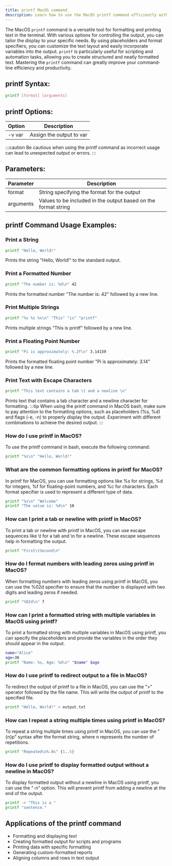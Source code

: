 ```yaml
---
title: printf MacOS command
description: Learn how to use the MacOS printf command efficiently with this detailed guide. Master the formatting options and improve your command-line skills.
---
```


The MacOS `printf` command is a versatile tool for formatting and printing text in the terminal. With various options for controlling the output, you can tailor the display to your specific needs. By using placeholders and format specifiers, you can customize the text layout and easily incorporate variables into the output. `printf` is particularly useful for scripting and automation tasks, allowing you to create structured and neatly formatted text. Mastering the `printf` command can greatly improve your command-line efficiency and productivity.
## printf Syntax:
```bash
printf [format] [arguments]
```
## printf Options:
| Option   | Description                  |
|----------|------------------------------|
| -v var   | Assign the output to var     |

:::caution
Be cautious when using the printf command as incorrect usage can lead to unexpected output or errors.
:::

## Parameters:
| Parameter  | Description                   |
|------------|-------------------------------|
| format     | String specifying the format for the output |
| arguments  | Values to be included in the output based on the format string |
## printf Command Usage Examples:
### Print a String
```bash
printf "Hello, World!"
```
Prints the string "Hello, World!" to the standard output.

### Print a Formatted Number
```bash
printf "The number is: %d\n" 42
```
Prints the formatted number "The number is: 42" followed by a new line.

### Print Multiple Strings
```bash
printf "%s %s %s\n" "This" "is" "printf"
```
Prints multiple strings "This is printf" followed by a new line.

### Print a Floating Point Number
```bash
printf "Pi is approximately: %.2f\n" 3.14159
```
Prints the formatted floating point number "Pi is approximately: 3.14" followed by a new line.

### Print Text with Escape Characters
```bash
printf "This text contains a tab \t and a newline \n"
```
Prints text that contains a tab character and a newline character for formatting.
:::tip
When using the printf command in MacOS bash, make sure to pay attention to the formatting options, such as placeholders (%s, %d) and flags (-e, -n) to properly display the output. Experiment with different combinations to achieve the desired output.
:::

### How do I use printf in MacOS?
To use the printf command in bash, execute the following command:
```bash
printf "%s\n" "Hello, World!"
```

### What are the common formatting options in printf for MacOS?
In printf for MacOS, you can use formatting options like %s for strings, %d for integers, %f for floating-point numbers, and %c for characters. Each format specifier is used to represent a different type of data.
```bash
printf "%s\n" "Welcome"
printf "The value is: %d\n" 10
```

### How can I print a tab or newline with printf in MacOS?
To print a tab or newline with printf in MacOS, you can use escape sequences like \t for a tab and \n for a newline. These escape sequences help in formatting the output.
```bash
printf "First\tSecond\n"
```

### How do I format numbers with leading zeros using printf in MacOS?
When formatting numbers with leading zeros using printf in MacOS, you can use the %02d specifier to ensure that the number is displayed with two digits and leading zeros if needed.
```bash
printf "%02d\n" 7
```

### How can I print a formatted string with multiple variables in MacOS using printf?
To print a formatted string with multiple variables in MacOS using printf, you can specify the placeholders and provide the variables in the order they should appear in the output.
```bash
name="Alice"
age=30
printf "Name: %s, Age: %d\n" "$name" $age
```

### How do I use printf to redirect output to a file in MacOS?
To redirect the output of printf to a file in MacOS, you can use the ">" operator followed by the file name. This will write the output of printf to the specified file.
```bash
printf "Hello, World!" > output.txt
```

### How can I repeat a string multiple times using printf in MacOS?
To repeat a string multiple times using printf in MacOS, you can use the "{n}p" syntax after the format string, where n represents the number of repetitions.
```bash
printf "Repeated\n%.0s" {1..5}
```

### How do I use printf to display formatted output without a newline in MacOS?
To display formatted output without a newline in MacOS using printf, you can use the "-n" option. This will prevent printf from adding a newline at the end of the output.
```bash
printf -n "This is a "
printf "sentence."
```
## Applications of the printf command

- Formatting and displaying text
- Creating formatted output for scripts and programs
- Printing data with specific formatting
- Generating custom-formatted reports
- Aligning columns and rows in text output